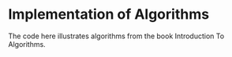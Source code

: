 # Implementation of Algorithms

The code here illustrates algorithms from the book Introduction To Algorithms.
